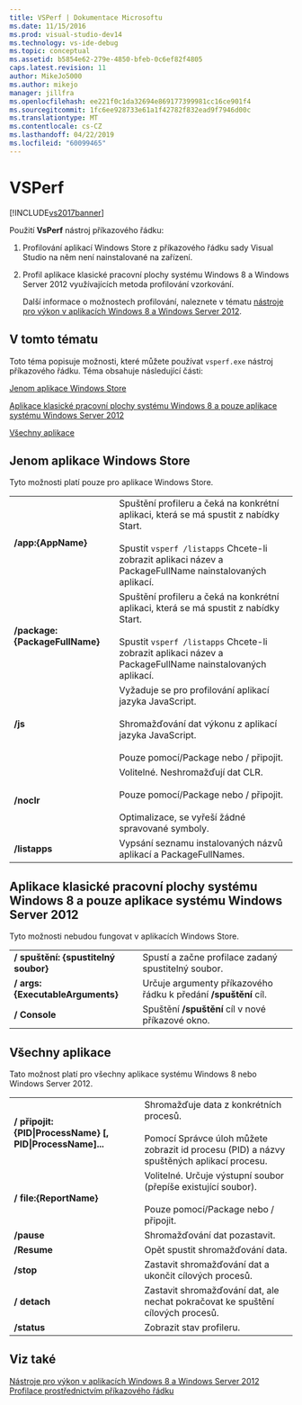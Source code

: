 ```yaml
---
title: VSPerf | Dokumentace Microsoftu
ms.date: 11/15/2016
ms.prod: visual-studio-dev14
ms.technology: vs-ide-debug
ms.topic: conceptual
ms.assetid: b5854e62-279e-4850-bfeb-0c6ef82f4805
caps.latest.revision: 11
author: MikeJo5000
ms.author: mikejo
manager: jillfra
ms.openlocfilehash: ee221f0c1da32694e869177399981cc16ce901f4
ms.sourcegitcommit: 1fc6ee928733e61a1f42782f832ead9f7946d00c
ms.translationtype: MT
ms.contentlocale: cs-CZ
ms.lasthandoff: 04/22/2019
ms.locfileid: "60099465"
---
```

# <a name="vsperf"></a>VSPerf
[!INCLUDE[vs2017banner](../includes/vs2017banner.md)]

Použití **VsPerf** nástroj příkazového řádku:  
  
1. Profilování aplikací Windows Store z příkazového řádku sady Visual Studio na něm není nainstalované na zařízení.  
  
2. Profil aplikace klasické pracovní plochy systému Windows 8 a Windows Server 2012 využívajících metoda profilování vzorkování.  
  
   Další informace o možnostech profilování, naleznete v tématu [nástroje pro výkon v aplikacích Windows 8 a Windows Server 2012](../profiling/performance-tools-on-windows-8-and-windows-server-2012-applications.md).  
  
## <a name="BKMK_In_this_topic"></a> V tomto tématu  
 Toto téma popisuje možnosti, které můžete používat `vsperf.exe` nástroj příkazového řádku. Téma obsahuje následující části:  
  
 [Jenom aplikace Windows Store](#BKMK_windows_store_apps_only)  
  
 [Aplikace klasické pracovní plochy systému Windows 8 a pouze aplikace systému Windows Server 2012](#BKMK_Windows_8_classic_applications_and_Windows_Server_2012_applications_only)  
  
 [Všechny aplikace](#BKMK_All_applications)  
  
## <a name="BKMK_windows_store_apps_only"></a> Jenom aplikace Windows Store  
 Tyto možnosti platí pouze pro aplikace Windows Store.  
  
|||  
|-|-|  
|**/app:{AppName}**|Spuštění profileru a čeká na konkrétní aplikaci, která se má spustit z nabídky Start.<br /><br /> Spustit `vsperf /listapps` Chcete-li zobrazit aplikaci název a PackageFullName nainstalovaných aplikací.|  
|**/package:{PackageFullName}**|Spuštění profileru a čeká na konkrétní aplikaci, která se má spustit z nabídky Start.<br /><br /> Spustit `vsperf /listapps` Chcete-li zobrazit aplikaci název a PackageFullName nainstalovaných aplikací.|  
|**/js**|Vyžaduje se pro profilování aplikací jazyka JavaScript.<br /><br /> Shromažďování dat výkonu z aplikací jazyka JavaScript.<br /><br /> Pouze pomocí/Package nebo / připojit.|  
|**/noclr**|Volitelné. Neshromažďují dat CLR.<br /><br /> Pouze pomocí/Package nebo / připojit.<br /><br /> Optimalizace, se vyřeší žádné spravované symboly.|  
|**/listapps**|Vypsání seznamu instalovaných názvů aplikací a PackageFullNames.|  
  
## <a name="BKMK_Windows_8_classic_applications_and_Windows_Server_2012_applications_only"></a> Aplikace klasické pracovní plochy systému Windows 8 a pouze aplikace systému Windows Server 2012  
 Tyto možnosti nebudou fungovat v aplikacích Windows Store.  
  
|||  
|-|-|  
|**/ spuštění: {spustitelný soubor}**|Spustí a začne profilace zadaný spustitelný soubor.|  
|**/ args: {ExecutableArguments}**|Určuje argumenty příkazového řádku k předání **/spuštění** cíl.|  
|**/ Console**|Spuštění **/spuštění** cíl v nové příkazové okno.|  
  
## <a name="BKMK_All_applications"></a> Všechny aplikace  
 Tato možnost platí pro všechny aplikace systému Windows 8 nebo Windows Server 2012.  
  
|||  
|-|-|  
|**/ připojit: {PID&#124;ProcessName} [, PID&#124;ProcessName]...**|Shromažďuje data z konkrétních procesů.<br /><br /> Pomocí Správce úloh můžete zobrazit id procesu (PID) a názvy spuštěných aplikací procesu.|  
|**/ file:{ReportName}**|Volitelné. Určuje výstupní soubor (přepíše existující soubor).<br /><br /> Pouze pomocí/Package nebo / připojit.|  
|**/pause**|Shromažďování dat pozastavit.|  
|**/Resume**|Opět spustit shromažďování data.|  
|**/stop**|Zastavit shromažďování dat a ukončit cílových procesů.|  
|**/ detach**|Zastavit shromažďování dat, ale nechat pokračovat ke spuštění cílových procesů.|  
|**/status**|Zobrazit stav profileru.|  
  
## <a name="see-also"></a>Viz také  
 [Nástroje pro výkon v aplikacích Windows 8 a Windows Server 2012](../profiling/performance-tools-on-windows-8-and-windows-server-2012-applications.md)   
 [Profilace prostřednictvím příkazového řádku](../profiling/using-the-profiling-tools-from-the-command-line.md)
